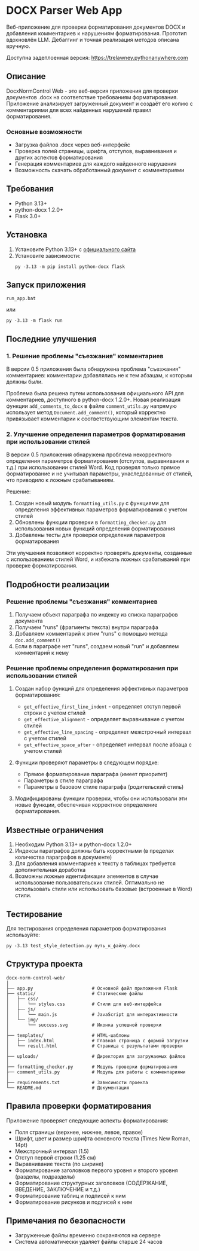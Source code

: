 # DOCX Parser Web App

Веб-приложение для проверки форматирования документов DOCX и добавления комментариев к нарушениям форматирования. Прототип вдохновлён LLM. Дебаггинг и точная реализация методов описана вручную.

Доступна задеплоенная версия: https://trelawney.pythonanywhere.com

## Описание

DocxNormControl Web - это веб-версия приложения для проверки документов .docx на соответствие требованиям форматирования. Приложение анализирует загруженный документ и создаёт его копию с комментариями для всех найденных нарушений правил форматирования.

### Основные возможности

- Загрузка файлов .docx через веб-интерфейс
- Проверка полей страницы, шрифта, отступов, выравнивания и других аспектов форматирования
- Генерация комментариев для каждого найденного нарушения
- Возможность скачать обработанный документ с комментариями

## Требования

- Python 3.13+
- python-docx 1.2.0+
- Flask 3.0+

## Установка

1. Установите Python 3.13+ с [официального сайта](https://www.python.org/downloads/)
2. Установите зависимости:
   ```
   py -3.13 -m pip install python-docx flask
   ```

## Запуск приложения

```
run_app.bat
```

или

```
py -3.13 -m flask run
```

## Последние улучшения

### 1. Решение проблемы "съезжания" комментариев

В версии 0.5 приложения была обнаружена проблема "съезжания" комментариев: комментарии добавлялись не к тем абзацам, к которым должны были.

Проблема была решена путем использования официального API для комментариев, доступного в python-docx 1.2.0+. Новая реализация функции `add_comments_to_docx` в файле `comment_utils.py` напрямую использует метод `Document.add_comment()`, который корректно привязывает комментарии к соответствующим элементам текста.

### 2. Улучшение определения параметров форматирования при использовании стилей

В версии 0.5 приложения обнаружена проблема некорректного определения параметров форматирования (отступов, выравнивания и т.д.) при использовании стилей Word. Код проверял только прямое форматирование и не учитывал параметры, унаследованные от стилей, что приводило к ложным срабатываниям.

Решение:
1. Создан новый модуль `formatting_utils.py` с функциями для определения эффективных параметров форматирования с учетом стилей
2. Обновлены функции проверки в `formatting_checker.py` для использования новых функций определения форматирования
3. Добавлены тесты для проверки определения параметров форматирования

Эти улучшения позволяют корректно проверять документы, созданные с использованием стилей Word, и избежать ложных срабатываний при проверке форматирования.

## Подробности реализации

### Решение проблемы "съезжания" комментариев

1. Получаем объект параграфа по индексу из списка параграфов документа
2. Получаем "runs" (фрагменты текста) внутри параграфа
3. Добавляем комментарий к этим "runs" с помощью метода `doc.add_comment()`
4. Если в параграфе нет "runs", создаем новый "run" и добавляем комментарий к нему

### Решение проблемы определения форматирования при использовании стилей

1. Создан набор функций для определения эффективных параметров форматирования:
   - `get_effective_first_line_indent` - определяет отступ первой строки с учетом стилей
   - `get_effective_alignment` - определяет выравнивание с учетом стилей
   - `get_effective_line_spacing` - определяет межстрочный интервал с учетом стилей
   - `get_effective_space_after` - определяет интервал после абзаца с учетом стилей

2. Функции проверяют параметры в следующем порядке:
   - Прямое форматирование параграфа (имеет приоритет)
   - Параметры в стиле параграфа
   - Параметры в базовом стиле параграфа (родительский стиль)

3. Модифицированы функции проверки, чтобы они использовали эти новые функции, обеспечивая корректное определение форматирования.

## Известные ограничения

1. Необходим Python 3.13+ и python-docx 1.2.0+
2. Индексы параграфов должны быть корректными (в пределах количества параграфов в документе)
3. Для добавления комментариев к тексту в таблицах требуется дополнительная доработка
4. Возможны ложные идентификации элементов в случае использование пользовательских стилей. Оптимально не использовать стили или использовать базовые (встроенные в Word) стили.

## Тестирование

Для тестирования определения параметров форматирования используйте:
```
py -3.13 test_style_detection.py путь_к_файлу.docx
```

## Структура проекта

```
docx-norm-control-web/
│
├── app.py                      # Основной файл приложения Flask
├── static/                     # Статические файлы
│   ├── css/
│   │   └── styles.css          # Стили для веб-интерфейса
│   ├── js/
│   │   └── main.js             # JavaScript для интерактивности
│   └── img/
│       └── success.svg         # Иконка успешной проверки
│
├── templates/                  # HTML-шаблоны
│   ├── index.html              # Главная страница с формой загрузки
│   └── result.html             # Страница с результатами проверки
│
├── uploads/                    # Директория для загружаемых файлов
│
├── formatting_checker.py       # Модуль проверки форматирования
├── comment_utils.py            # Модуль для работы с комментариями
│
├── requirements.txt            # Зависимости проекта
└── README.md                   # Документация
```

## Правила проверки форматирования

Приложение проверяет следующие аспекты форматирования:

- Поля страницы (верхнее, нижнее, левое, правое)
- Шрифт, цвет и размер шрифта основного текста (Times New Roman, 14pt)
- Межстрочный интервал (1.5)
- Отступ первой строки (1.25 см)
- Выравнивание текста (по ширине)
- Форматирование заголовков первого уровня и второго уровня (разделы, подразделы)
- Форматирование структурных заголовков (СОДЕРЖАНИЕ, ВВЕДЕНИЕ, ЗАКЛЮЧЕНИЕ и т.д.)
- Форматирование таблиц и подписей к ним
- Форматирование рисунков и подписей к ним

## Примечания по безопасности

- Загруженные файлы временно сохраняются на сервере
- Система автоматически удаляет файлы старше 24 часов
